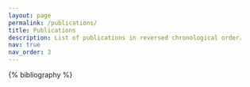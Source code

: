 ```yaml
---
layout: page
permalink: /publications/
title: Publications
description: List of publications in reversed chronological order.
nav: true
nav_order: 3
---
```


<div class="publications">

{% bibliography %}

</div>
